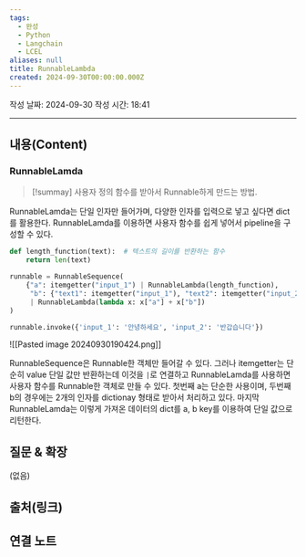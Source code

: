 ```yaml
---
tags:
  - 완성
  - Python
  - Langchain
  - LCEL
aliases: null
title: RunnableLambda
created: 2024-09-30T00:00:00.000Z
---
```

작성 날짜: 2024-09-30
작성 시간: 18:41


----
## 내용(Content)

### RunnableLamda

>[!summay]
>사용자 정의 함수를 받아서 Runnable하게 만드는 방법.

RunnableLamda는 단일 인자만 들어가며, 다양한 인자를 입력으로 넣고 싶다면 dict를 활용한다. RunnableLamda를 이용하면 사용자 함수를 쉽게 넣어서 pipeline을 구성할 수 있다.

```python
def length_function(text):  # 텍스트의 길이를 반환하는 함수
    return len(text)

runnable = RunnableSequence(
    {"a": itemgetter("input_1") | RunnableLambda(length_function),
     "b": {"text1": itemgetter("input_1"), "text2": itemgetter("input_2")} | RunnableLambda(lambda x: len(x["text1"]) + len(x["text2"])) }
     | RunnableLambda(lambda x: x["a"] + x["b"])
)

runnable.invoke({'input_1': '안녕하세요', 'input_2': '반갑습니다'})
```

![[Pasted image 20240930190424.png]]

RunnableSequence은 Runnable한 객체만 들어갈 수 있다. 그러나 itemgetter는 단순히 value 단일 값만 반환하는데 이것을 `|`로 연결하고 RunnableLamda를 사용하면 사용자 함수를 Runnable한 객체로 만들 수 있다. 
첫번째 a는 단순한 사용이며, 두번째 b의 경우에는 2개의 인자를 dictionay 형태로 받아서 처리하고 있다. 마지막 RunnableLamda는 이렇게 가져온 데이터의 dict를 a, b key를 이용하여 단일 값으로 리턴한다. 

## 질문 & 확장

(없음)

## 출처(링크)


## 연결 노트










